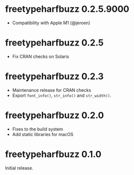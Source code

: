 # freetypeharfbuzz 0.2.5.9000

* Compatibility with Apple M1 (@jeroen)


# freetypeharfbuzz 0.2.5

* Fix CRAN checks on Solaris


# freetypeharfbuzz 0.2.3


* Maintenance release for CRAN checks
* Export `font_info()`, `str_info()` and `str_width()`.


# freetypeharfbuzz 0.2.0

* Fixes to the build system
* Add static libraries for macOS


# freetypeharfbuzz 0.1.0

Initial release.
